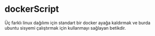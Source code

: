 # dockerScript
Üç farklı linux dağılımı için standart bir docker ayağa kaldırmak ve burda ubuntu sisyemi çalıştırmak için kullanmayı sağlayan betikdir.
